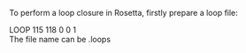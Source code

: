 To perform a loop closure in Rosetta, firstly prepare a loop file: <br>
<div class="text-white bg-gray-dark mb-2">
  LOOP 115 118 0 0 1 </div>
The file name can be <name>.loops 
